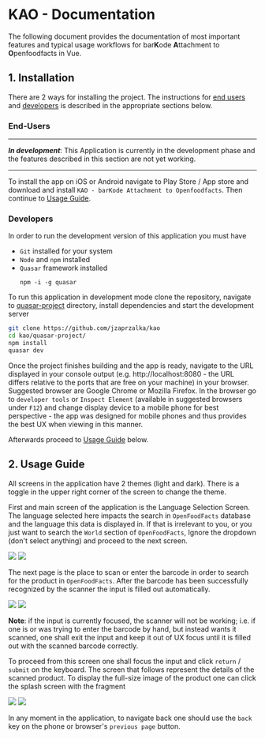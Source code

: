 # KAO - Documentation

The following document provides the documentation of most important features and typical usage workflows for bar**K**ode **A**ttachment to **O**penfoodfacts in Vue. 

## 1. Installation

There are 2 ways for installing the project. The instructions for [end users](#end-users) and [developers](#developers) is described in the appropriate sections below. 

### End-Users

-----

**_In development_**: This Application is currently in the development phase and the features described in this section are not yet working. 

-----

To install the app on iOS or Android navigate to Play Store / App store and download and install `KAO - barKode Attachment to Openfoodfacts`. Then continue to [Usage Guide](#2-usage-guide). 

### Developers

In order to run the development version of this application you must have 

- `Git` installed for your system
- `Node` and `npm` installed
- `Quasar` framework installed
    ```
    npm -i -g quasar
    ```

To run this application in development mode clone the repository, navigate to [quasar-project](../quasar-project/) directory, install dependencies and start the development server

```sh
git clone https://github.com/jzaprzalka/kao
cd kao/quasar-project/
npm install 
quasar dev
```

Once the project finishes building and the app is ready, navigate to the URL displayed in your console output (e.g. http://localhost:8080 - the URL differs relative to the ports that are free on your machine) in your browser. Suggested browser are Google Chrome or Mozilla Firefox. In the browser go to `developer tools` or `Inspect Element` (available in suggested browsers under `F12`) and change display device to a mobile phone for best perspective - the app was designed for mobile phones and thus provides the best UX when viewing in this manner.

Afterwards proceed to [Usage Guide](#2-usage-guide) below.

## 2. Usage Guide

All screens in the application have 2 themes (light and dark). There is a toggle in the upper right corner of the screen to change the theme. 

First and main screen of the application is the Language Selection Screen. The language selected here impacts the search in `OpenFoodFacts` database and the language this data is displayed in. If that is irrelevant to you, or you just want to search the `World` section of `OpenFoodFacts`, Ignore the dropdown (don't select anything) and proceed to the next screen. 

![](./main_light.jpg)
![](./main_dark.jpg)

The next page is the place to scan or enter the barcode in order to search for the product in `OpenFoodFacts`. After the barcode has been successfully recognized by the scanner the input is filled out automatically. 

![](./scanned_light.jpg)
![](./scanned_dark.jpg)

**Note**: if the input is currently focused, the scanner will not be working; i.e. if one is or was trying to enter the barcode by hand, but instead wants it scanned, one shall exit the input and keep it out of UX focus until it is filled out with the scanned barcode correctly. 

To proceed from this screen one shall focus the input and click `return` / `submit` on the keyboard. The screen that follows represent the details of the scanned product. To display the full-size image of the product one can click the splash screen with the fragment

![](./details_light.jpg)
![](./details_dark.jpg)

In any moment in the application, to navigate back one should use the `back` key on the phone or browser's `previous page` button.
